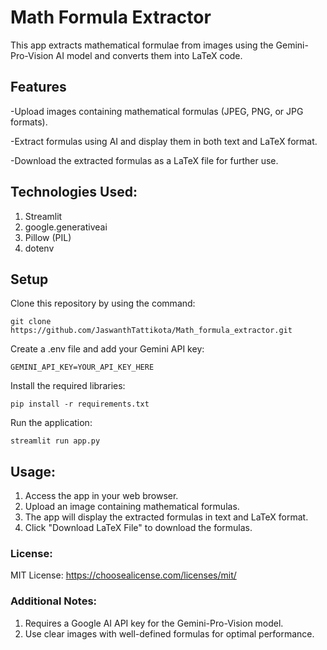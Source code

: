  # **Math Formula Extractor**

This app extracts mathematical formulae from images using the Gemini-Pro-Vision AI model and converts them into LaTeX code.

 ## **Features**

-Upload images containing mathematical formulas (JPEG, PNG, or JPG formats).

-Extract formulas using AI and display them in both text and LaTeX format.

-Download the extracted formulas as a LaTeX file for further use.


## Technologies Used:

1. Streamlit
2. google.generativeai
3. Pillow (PIL)
4. dotenv


## **Setup**

Clone this repository by using the command:

```console
git clone https://github.com/JaswanthTattikota/Math_formula_extractor.git
```

Create a .env file and add your Gemini API key:

```console
GEMINI_API_KEY=YOUR_API_KEY_HERE
```

Install the required libraries:

```console
pip install -r requirements.txt
```


Run the application:

```console
streamlit run app.py
```


## **Usage:**

1. Access the app in your web browser.
2. Upload an image containing mathematical formulas. 
3. The app will display the extracted formulas in text and LaTeX format.
4. Click "Download LaTeX File" to download the formulas.


### **License:**

MIT License: https://choosealicense.com/licenses/mit/


### **Additional Notes:**

1. Requires a Google AI API key for the Gemini-Pro-Vision model.
2. Use clear images with well-defined formulas for optimal performance.
